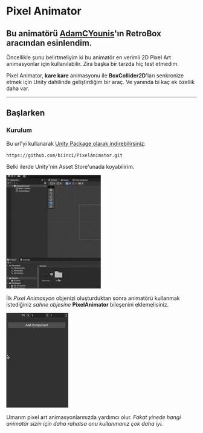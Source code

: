 
# **Pixel Animator**
## Bu animatörü [AdamCYounis](https://www.youtube.com/@AdamCYounis)'ın **RetroBox** aracından esinlendim.

Öncellikle şunu belirtmeliyim ki bu animatör en verimli 2D Pixel Art animasyonlar için kullanılabilir. Zira başka bir tarzda hiç test etmedim.

Pixel Animator, **kare kare** animasyonu ile **BoxCollider2D**'ları senkronize etmek için Unity dahilinde geliştirdiğim bir araç. Ve yanında bi kaç ek özellik daha var.

------------------

## **Başlarken**

### **Kurulum**
Bu url'yi kullanarak [Unity Package olarak indirebilirsiniz](https://docs.unity3d.com/Manual/upm-ui-giturl.html):
```
https://github.com/biinci/PixelAnimator.git
```
Belki ilerde Unity'nin Asset Store'unada koyabilirim.

[](https://github.com/biinci/PixelAnimator/blob/main/GIFs/Create_PixelAnimation.gif)

<img src="https://github.com/biinci/PixelAnimator/blob/main/GIFs/Create_PixelAnimation.gif" width="250" height="300" />




İlk *Pixel Animasyon* objenizi oluşturduktan sonra animatörü kullanmak istediğiniz *sahne objesine* **PixelAnimator** bileşenini eklemelisiniz. 

![](https://github.com/biinci/PixelAnimator/blob/main/GIFs/Add_Animator_Component.gif)








Umarım pixel art animasyonlarınızda yardımcı olur. 
*Fakat yinede hangi animatör sizin için daha rahatsa onu kullanmanız çok daha iyi.*